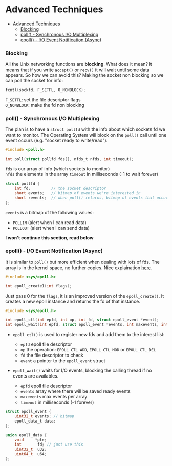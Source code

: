 # Advanced Techniques

- [Advanced Techniques](#advanced-techniques)
    - [Blocking](#blocking)
    - [poll() - Synchronous I/O Multiplexing](#poll---synchronous-io-multiplexing)
    - [epoll() - I/O Event Notification (Async)](#epoll---io-event-notification-async)

### Blocking
All the Unix networking functions are **blocking**. What does it mean? It means that if you write `accept()` or `recv()` it will wait until some data appears. So how we can avoid this? Making the socket non blocking so we can poll the socket for info:

```c
fcntl(sockfd, F_SETFL, O_NONBLOCK);
```

`F_SETFL`: set the file descriptor flags  
`O_NONBLOCK`: make the fd non blocking

### poll() - Synchronous I/O Multiplexing
The plan is to have a `struct pollfd` with the info about which sockets fd we want to monitor. The Operating System will block on the `poll()` call until one event occurs (e.g. "socket ready to write/read").

```c
#include <poll.h>

int poll(struct pollfd fds[], nfds_t nfds, int timeout);
```

`fds` is our array of info (which sockets to monitor)  
`nfds` the elements in the array
`timeout` in milliseconds (-1 to wait forever)

```c
struct pollfd {
    int fd;         // the socket descriptor
    short events;   // bitmap of events we're interested in
    short revents;  // when poll() returns, bitmap of events that occurred
};
```

`events` is a bitmap of the following values:
- `POLLIN` (alert when I can read data)
- `POLLOUT` (alert when I can send data)

**I won't continue this section, read below**

### epoll() - I/O Event Notification (Async)
It is similar to `poll()` but more efficient when dealing with lots of fds. The array is in the kernel space, no further copies. Nice explaination [here](https://copyconstruct.medium.com/the-method-to-epolls-madness-d9d2d6378642).

```c
#include <sys/epoll.h>

int epoll_create1(int flags);
```

Just pass 0 for the `flags`, it is an improved version of the `epoll_create()`. It creates a new epoll instance and returns the fd of that instance.

```c
#include <sys/epoll.h>

int epoll_ctl(int epfd, int op, int fd, struct epoll_event *event);
int epoll_wait(int epfd, struct epoll_event *events, int maxevents, int timeout);
```

- `epoll_ctl()` is used to register new fds and add them to the interest list:
    - `epfd` epoll file descriptor
    - `op` the operation: `EPOLL_CTL_ADD`, `EPOLL_CTL_MOD` or `EPOLL_CTL_DEL`
    - `fd` the file descriptor to check
    - `event` a pointer to the `epoll_event` struct

- `epoll_wait()` waits for I/O events, blocking the calling thread if no events are availables.
    - `epfd` epoll file descriptor
    - `events` array where there will be saved ready events
    - `maxevents` max events per array
    - `timeout` in milliseconds (-1 forever)

```c
struct epoll_event {
    uint32_t events; // bitmap
    epoll_data_t data;
};

union epoll_data {
    void     *ptr;
    int       fd; // just use this
    uint32_t  u32;
    uint64_t  u64;
};
```
